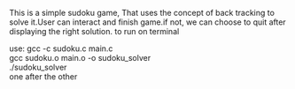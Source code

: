 This is a simple sudoku game, That uses the concept of back tracking to solve it.User can interact and finish game.if not, we can choose to quit after displaying the right solution.
to run on terminal

use:
gcc -c sudoku.c main.c                                                           
gcc sudoku.o main.o -o sudoku_solver                                             
./sudoku_solver   
one after the other
